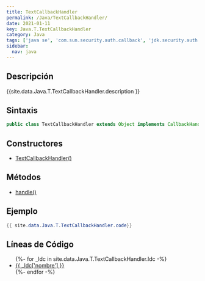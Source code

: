 ```yaml
---
title: TextCallbackHandler
permalink: /Java/TextCallbackHandler/
date: 2021-01-11
key: Java.T.TextCallbackHandler
category: Java
tags: ['java se', 'com.sun.security.auth.callback', 'jdk.security.auth', 'clase java', 'Java 1.0']
sidebar: 
  nav: java
---
```


## Descripción
{{site.data.Java.T.TextCallbackHandler.description }}

## Sintaxis
~~~java
public class TextCallbackHandler extends Object implements CallbackHandler
~~~

## Constructores
* [TextCallbackHandler()](/Java/TextCallbackHandler/TextCallbackHandler/)

## Métodos
* [handle()](/Java/TextCallbackHandler/handle)

## Ejemplo
~~~java
{{ site.data.Java.T.TextCallbackHandler.code}}
~~~

## Líneas de Código
<ul>
{%- for _ldc in site.data.Java.T.TextCallbackHandler.ldc -%}
   <li>
       <a href="{{_ldc['url'] }}">{{ _ldc['nombre'] }}</a>
   </li>
{%- endfor -%}
</ul>

